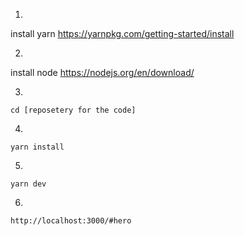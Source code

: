 1.
install yarn https://yarnpkg.com/getting-started/install

2.
install node https://nodejs.org/en/download/

3.
```
cd [reposetery for the code]
```

4.
```
yarn install
```

5.
```
yarn dev
```

6.
```
http://localhost:3000/#hero
```